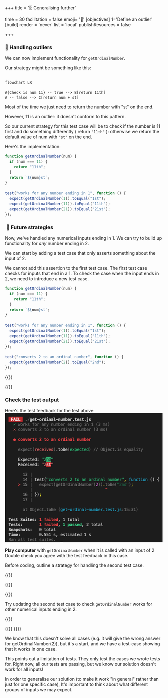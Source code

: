 +++
title = '🗄️ Generalising further'

time = 30
facilitation = false
emoji= '🧩'
[objectives]
    1='Define an outlier'
[build]
  render = 'never'
  list = 'local'
  publishResources = false

+++

### 🧰 Handling outliers

We can now implement functionality for `getOrdinalNumber`.

Our strategy might be something like this:

```mermaid

flowchart LR

A{Check is num 11} -- true --> B[return 11th]
A -- false --> C[return num + st]
```

Most of the time we just need to return the number with "st" on the end.

However, 11 is an outlier: it doesn't conform to this pattern.

So our current strategy for this test case will be to check if the number is 11 first and do something differently ( return `"11th"` ): otherwise we return the default value of num with `"st"` on the end.

Here's the implementation:

```js {linenos=table,hl_lines=["1-5"],linenostart=1}
function getOrdinalNumber(num) {
  if (num === 11) {
    return "11th";
  }
  return `${num}st`;
}

test("works for any number ending in 1", function () {
  expect(getOrdinalNumber(1)).toEqual("1st");
  expect(getOrdinalNumber(11)).toEqual("11th");
  expect(getOrdinalNumber(21)).toEqual("21st");
});
```

###  🧭 Future strategies

Now, we've handled any numerical inputs ending in 1. We can try to build up functionality for _any_ number ending in 2.

We can start by adding a test case that only asserts something about the input of 2.

We cannot add this assertion to the first test case. The first test case checks for inputs that end in a 1.
To check the case when the input ends in 2, we need to introduce a new test case.

```js {linenos=table,hl_lines=["14-16"],linenostart=1}
function getOrdinalNumber(num) {
  if (num === 11) {
    return "11th";
  }
  return `${num}st`;
}

test("works for any number ending in 1", function () {
  expect(getOrdinalNumber(1)).toEqual("1st");
  expect(getOrdinalNumber(11)).toEqual("11th");
  expect(getOrdinalNumber(21)).toEqual("21st");
});

test("converts 2 to an ordinal number", function () {
  expect(getOrdinalNumber(2)).toEqual("2nd");
});
```

{{<tabs name="exercises">}}

{{<tab name="exercise 1">}}

### Check the test output

Here's the test feedback for the test above:
![second-case-fail](second-case-fail.png)

**Play computer** with `getOrdinalNumber` when it is called with an input of 2
Double check you agree with the test feedback in this case.

Before coding, outline a strategy for handling the second test case.

{{</tab>}}

{{<tab name="exercise 2">}}

{{<note type="exercise" title="Further assertions">}}

Try updating the second test case to check `getOrdinalNumber` works for other numerical inputs ending in 2.

{{</note>}}

{{</tab>}}
{{</tabs>}}

We know that this doesn't solve all cases (e.g. it will give the wrong answer for getOrdinalNumber(2)), but it's a start, and we have a test-case showing that it works in one case.

This points out a limitation of tests. They only test the cases we wrote tests for. Right now, all our tests are passing, but we know our solution doesn't work for all inputs!

In order to generalise our solution (to make it work "in general" rather than just for one specific case), It's important to think about what different groups of inputs we may expect.
